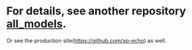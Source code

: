 # For details, see another repository [all_models](https://github.com/xp-ef/all_models).
Or see the production site(https://github.com/xp-echo) as well.
